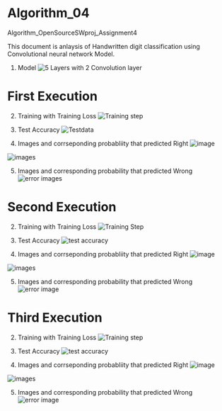 # Algorithm_04
Algorithm_OpenSourceSWproj_Assignment4

This document is anlaysis of Handwritten digit classification 
using Convolutional neural network Model.

1. Model
![5 Layers with 2 Convolution layer](https://user-images.githubusercontent.com/52710052/83382398-00589180-a41e-11ea-85ed-6ebc79d33f15.PNG)

# First Execution

2. Training with Training Loss
![Training step](https://user-images.githubusercontent.com/52710052/83382429-10707100-a41e-11ea-856d-f9101a541f9f.PNG)


3. Test Accuracy
![Testdata](https://user-images.githubusercontent.com/52710052/83382459-1cf4c980-a41e-11ea-90f0-3b5bb6ec9d11.PNG)


4. Images and corrseponding probabliity that predicted Right
![image](https://user-images.githubusercontent.com/52710052/83382501-2e3dd600-a41e-11ea-9874-272ff146633b.PNG)

![images](https://user-images.githubusercontent.com/52710052/83382510-2f6f0300-a41e-11ea-9077-209c08053094.PNG)

5. Images and corresponding probability that predicted Wrong
![error images](https://user-images.githubusercontent.com/52710052/83382525-3ac22e80-a41e-11ea-84ec-dae1f3281404.PNG)

# Second Execution

2. Training with Training Loss
![Training Step](https://user-images.githubusercontent.com/52710052/83386690-68ab7100-a426-11ea-81c7-5ae8fc159aa0.PNG)

3. Test Accuracy
![test accuracy](https://user-images.githubusercontent.com/52710052/83386689-68ab7100-a426-11ea-8f4d-17eae4b0e106.PNG)

4. Images and corrseponding probabliity that predicted Right
![image](https://user-images.githubusercontent.com/52710052/83386685-6812da80-a426-11ea-9900-c8b4b7bfb784.PNG)

![images](https://user-images.githubusercontent.com/52710052/83386687-6812da80-a426-11ea-8de1-e4f880f4a73b.PNG)

5. Images and corresponding probability that predicted Wrong
![error image](https://user-images.githubusercontent.com/52710052/83386683-66e1ad80-a426-11ea-8e9a-d13f9906c427.PNG)


# Third Execution

2. Training with Training Loss
![Training step](https://user-images.githubusercontent.com/52710052/83386770-87aa0300-a426-11ea-8005-b0b5ee6926f8.PNG)

3. Test Accuracy
![test accuracy](https://user-images.githubusercontent.com/52710052/83386768-87aa0300-a426-11ea-89ee-bf20d27b0615.PNG)

4. Images and corrseponding probabliity that predicted Right
![image](https://user-images.githubusercontent.com/52710052/83386766-87116c80-a426-11ea-9345-9317491de4b7.PNG)

![images](https://user-images.githubusercontent.com/52710052/83386767-87116c80-a426-11ea-895a-71647f7b42dc.PNG)

5. Images and corresponding probability that predicted Wrong
![error image](https://user-images.githubusercontent.com/52710052/83386762-85e03f80-a426-11ea-84e6-ef191e43e72d.PNG)




